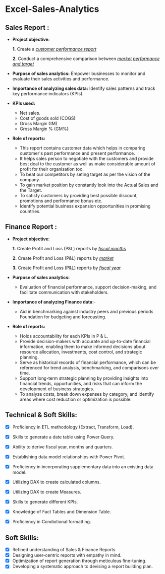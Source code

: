 # Excel-Sales-Analytics

## Sales Report :

- **Project objective:** 

    **1.** Create a _[customer performance report](https://github.com/amirnsuhail/Excel-Sales-Analytics/blob/main/Customer%20Performance%20Report.pdf)_
  
    **2.** Conduct a comprehensive comparison between _[market performance and target](https://github.com/amirnsuhail/Excel-Sales-Analytics/blob/main/market%20performance%20vs%20target%20report.pdf)_

- **Purpose of sales analytics:** Empower businesses to monitor and evaluate their sales activities and performance.

- **Importance of analyzing sales data:** Identify sales patterns and track key performance indicators (KPIs).

- **KPIs used:**
   - Net sales.
   - Cost of goods sold (COGS)
   - Gross Margin GM)
   - Gross Margin % (GM%)

- **Role of reports:**
	- This report contains customer data which helps in comparing customer's past performance and present performance.
	- It helps sales person to negotiate with the customers and provide best deal to the customer as well as make considerable amount of profit for their organisation too.
   - To beat our competitors by seting target as per the vision of the company.
   - To gain market position by constantly look into the Actual Sales and the Target.
   - To satisfy customers by providing best possible discount, promotions and performance bonus etc.
   - Identify potential business expansion opportunities in promising countries.
 


## Finance Report :

- **Project objective:** 

    **1.** Create Profit and Loss (P&L) reports by _[fiscal months](https://github.com/amirnsuhail/Excel-Sales-Analytics/blob/main/P%20%26%20L%20by%20fiscal%20month.pdf)_

   **2.** Create Profit and Loss (P&L) reports by _[market](https://github.com/amirnsuhail/Excel-Sales-Analytics/blob/main/P%20%26%20L%20for%20market%20report.pdf)_
  
   **3.** Create Profit and Loss (P&L) reports by _[fiscal year](https://github.com/amirnsuhail/Excel-Sales-Analytics/blob/main/P%26%20L%20for%20Fiscal%20Year.pdf)_

- **Purpose of sales analytics:**
   - Evaluation of financial performance, support decision-making, and facilitate communication with stakeholders.

- **Importance of analyzing Finance data:**-
   - Aid in benchmarking against industry peers and previous periods Foundation for budgeting and forecasting.

- **Role of reports:**
   - Holds accountability for each KPIs in P & L.
   - Provide decision-makers with accurate and up-to-date financial information, enabling them to make informed decisions about resource allocation, investments, cost control, and strategic planning.
   - Serve as historical records of financial performance, which can be referenced for trend analysis, benchmarking, and comparisons over time.
   - Support long-term strategic planning by providing insights into financial trends, opportunities, and risks that can inform the development of business strategies.
   - To analyze costs, break down expenses by category, and identify areas where cost reduction or optimization is possible.


## Technical & Soft Skills:
- [x]	Proficiency in ETL methodology (Extract, Transform, Load).
- [x]	Skills to generate a date table using Power Query.
- [x]	Ability to derive fiscal year, months and quarters.
- [x]	Establishing data model relationships with Power Pivot.
- [x]	Proficiency in incorporating supplementary data into an existing data model.
- [x]	Utilizing DAX to create calculated columns.
- [x]	Utilizing DAX to create Measures.
- [x]	Skills to generate different KPIs.
- [x]	Knowledge of Fact Tables and Dimension Table.
- [x]	Proficiency in Condiotional formatting.


## Soft Skills:
- [x]	Refined understanding of Sales & Finance Reports
- [x]	Designing user-centric reports with empathy in mind.
- [x]	Optimization of report generation through meticulous fine-tuning.
- [x]	Developing a systematic approach to devising a report building plan.
